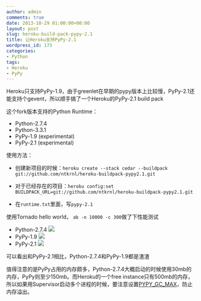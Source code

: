 ```yaml
---
author: admin
comments: true
date: 2013-10-29 01:00:00+00:00
layout: post
slug: heroku-build-pack-pypy-2.1
title: 让Heroku支持PyPy-2.1
wordpress_id: 173
categories:
- Python 
tags:
- Heroku
- PyPy
---
```

Heroku只支持PyPy-1.9，由于greenlet在早期的pypy版本上比较慢，PyPy-2.1还能支持个gevent，所以顺手搞了一个Heroku的PyPy-2.1 build pack

这个fork版本支持的Python Runtime：

- Python-2.7.4
- Python-3.3.1 
- PyPy-1.9 (experimental)
- PyPy-2.1 (experimental)

使用方法：

- 创建新项目的时候：`heroku create --stack cedar --buildpack git://github.com/ntkrnl/heroku-buildpack-pypy2.1.git`


- 对于已经存在的项目：`heroku config:set BUILDPACK_URL=git://github.com/ntkrnl/heroku-buildpack-pypy2.1.git`

- 在`runtime.txt`里面，写`pypy-2.1`

使用Tornado hello world， `ab -n 10000 -c 300`做了下性能测试

- Python-2.7.4
 ![](http://ww3.sinaimg.cn/large/7dea1af1tw1ea1f2snxvuj20ge0ghjt8.jpg)
- PyPy-1.9
 ![](http://ww2.sinaimg.cn/large/7dea1af1tw1ea1f2r6q37j20g80g5gnc.jpg)
- PyPy-2.1
![](http://ww4.sinaimg.cn/large/7dea1af1tw1ea1f2nn5hyj20gc0gcq48.jpg)

可以看出和PyPy-2.1相比，Python-2.7.4和PyPy-1.9都是渣渣

值得注意的是PyPy占用的内存颇多，Python-2.7.4大概启动的时候使用30mb的内存，PyPy则至少150mb。而Heroku的一个free instance只有500mb的内存，所以如果用Supervisor启动多个进程的时候，要注意设置[PYPY_GC_MAX](http://doc.pypy.org/en/latest/gc_info.html)，防止内存溢出。